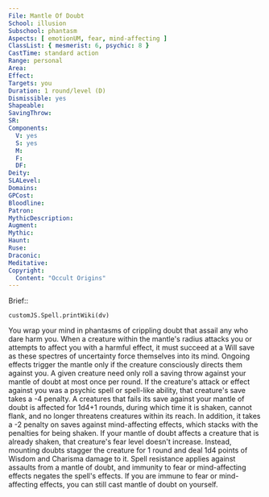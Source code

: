 ```yaml
---
File: Mantle Of Doubt
School: illusion
Subschool: phantasm
Aspects: [ emotionUM, fear, mind-affecting ]
ClassList: { mesmerist: 6, psychic: 8 }
CastTime: standard action
Range: personal
Area: 
Effect: 
Targets: you
Duration: 1 round/level (D)
Dismissible: yes
Shapeable: 
SavingThrow: 
SR: 
Components:
  V: yes
  S: yes
  M: 
  F: 
  DF: 
Deity: 
SLALevel: 
Domains: 
GPCost: 
Bloodline: 
Patron: 
MythicDescription: 
Augment: 
Mythic: 
Haunt: 
Ruse: 
Draconic: 
Meditative: 
Copyright:
  Content: "Occult Origins"
---
```

Brief:: 

```dataviewjs
customJS.Spell.printWiki(dv)
```

You wrap your mind in phantasms of crippling doubt that assail any who dare harm you. When a creature within the mantle's radius attacks you or attempts to affect you with a harmful effect, it must succeed at a Will save as these spectres of uncertainty force themselves into its mind. Ongoing effects trigger the mantle only if the creature consciously directs them against you. A given creature need only roll a saving throw against your mantle of doubt at most once per round. If the creature's attack or effect against you was a psychic spell or spell-like ability, that creature's save takes a -4 penalty. A creatures that fails its save against your mantle of doubt is affected for 1d4+1 rounds, during which time it is shaken, cannot flank, and no longer threatens creatures within its reach. In addition, it takes a -2 penalty on saves against mind-affecting effects, which stacks with the penalties for being shaken. If your mantle of doubt affects a creature that is already shaken, that creature's fear level doesn't increase. Instead, mounting doubts stagger the creature for 1 round and deal 1d4 points of Wisdom and Charisma damage to it.  Spell resistance applies against assaults from a mantle of doubt, and immunity to fear or mind-affecting effects negates the spell's effects. If you are immune to fear or mind-affecting effects, you can still cast mantle of doubt on yourself.
